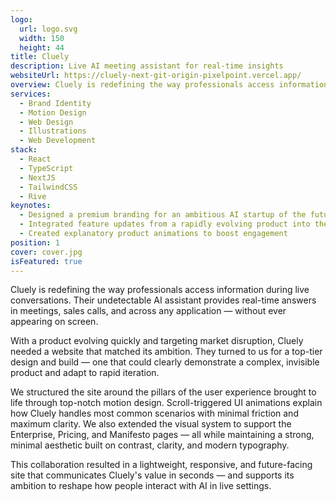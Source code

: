 ```yaml
---
logo:
  url: logo.svg
  width: 150
  height: 44
title: Cluely
description: Live AI meeting assistant for real-time insights
websiteUrl: https://cluely-next-git-origin-pixelpoint.vercel.app/
overview: Cluely is redefining the way professionals access information during live conversations. Their undetectable AI assistant provides real-time answers in meetings, sales calls, and across any application — without ever appearing on screen.
services:
  - Brand Identity
  - Motion Design
  - Web Design
  - Illustrations
  - Web Development
stack:
  - React
  - TypeScript
  - NextJS
  - TailwindCSS
  - Rive
keynotes:
  - Designed a premium branding for an ambitious AI startup of the future
  - Integrated feature updates from a rapidly evolving product into the website
  - Created explanatory product animations to boost engagement
position: 1
cover: cover.jpg
isFeatured: true
---
```


Cluely is redefining the way professionals access information during live conversations. Their undetectable AI assistant provides real-time answers in meetings, sales calls, and across any application — without ever appearing on screen.

With a product evolving quickly and targeting market disruption, Cluely needed a website that matched its ambition. They turned to us for a top-tier design and build — one that could clearly demonstrate a complex, invisible product and adapt to rapid iteration.

We structured the site around the pillars of the user experience brought to life through top-notch motion design. Scroll-triggered UI animations explain how Cluely handles most common scenarios with minimal friction and maximum clarity. We also extended the visual system to support the Enterprise, Pricing, and Manifesto pages — all while maintaining a strong, minimal aesthetic built on contrast, clarity, and modern typography.

This collaboration resulted in a lightweight, responsive, and future-facing site that communicates Cluely's value in seconds — and supports its ambition to reshape how people interact with AI in live settings.
